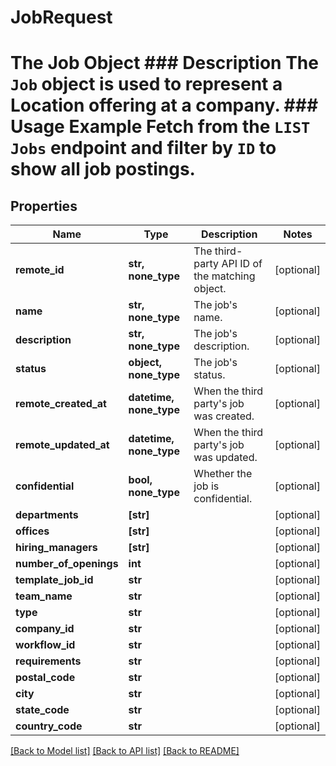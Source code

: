 # JobRequest

# The Job Object ### Description The `Job` object is used to represent a Location offering at a company.  ### Usage Example Fetch from the `LIST Jobs` endpoint and filter by `ID` to show all job postings.
## Properties
Name | Type | Description | Notes
------------ | ------------- | ------------- | -------------
**remote_id** | **str, none_type** | The third-party API ID of the matching object. | [optional] 
**name** | **str, none_type** | The job&#39;s name. | [optional] 
**description** | **str, none_type** | The job&#39;s description. | [optional] 
**status** | **object, none_type** | The job&#39;s status. | [optional] 
**remote_created_at** | **datetime, none_type** | When the third party&#39;s job was created. | [optional] 
**remote_updated_at** | **datetime, none_type** | When the third party&#39;s job was updated. | [optional] 
**confidential** | **bool, none_type** | Whether the job is confidential. | [optional] 
**departments** | **[str]** |  | [optional] 
**offices** | **[str]** |  | [optional] 
**hiring_managers** | **[str]** |  | [optional] 
**number_of_openings** | **int** |  | [optional] 
**template_job_id** | **str** |  | [optional] 
**team_name** | **str** |  | [optional] 
**type** | **str** |  | [optional] 
**company_id** | **str** |  | [optional] 
**workflow_id** | **str** |  | [optional] 
**requirements** | **str** |  | [optional] 
**postal_code** | **str** |  | [optional] 
**city** | **str** |  | [optional] 
**state_code** | **str** |  | [optional] 
**country_code** | **str** |  | [optional] 

[[Back to Model list]](../README.md#documentation-for-models) [[Back to API list]](../README.md#documentation-for-api-endpoints) [[Back to README]](../README.md)


